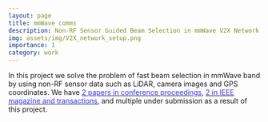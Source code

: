 ```yaml
---
layout: page
title: mmWave comms
description: Non-RF Sensor Guided Beam Selection in mmWave V2X Network
img: assets/img/V2X_network_setup.png
importance: 1
category: work
---
```


In this project we solve the problem of fast beam selection in mmWave band by using non-RF sensor data such as LiDAR, camera images and GPS coordinates. We have <a href="https://debashriroy.github.io/publications/"> <font color="#3333FF">2 papers in conference proceedings</font></a>,
  <a href="https://debashriroy.github.io/publications/"><font color="#3333FF">2 in IEEE magazine and transactions</font></a>, and multiple under submission as a result of this project.
